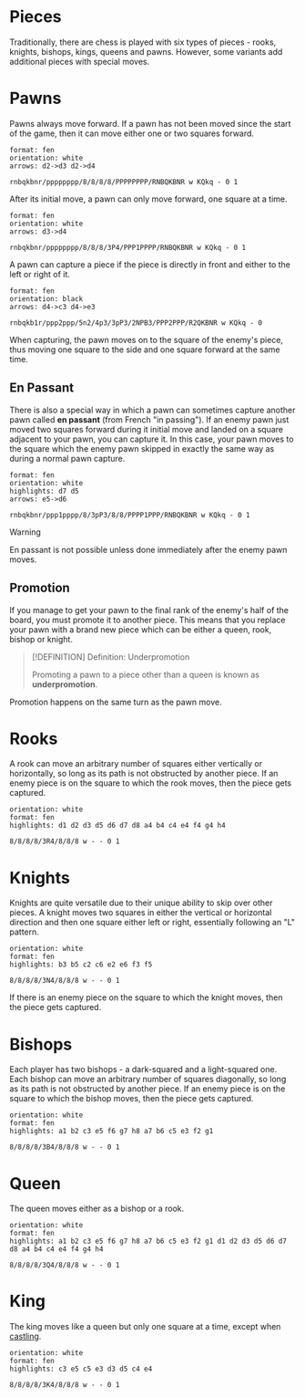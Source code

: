 # Pieces

Traditionally, there are chess is played with six types of pieces - rooks, knights, bishops, kings, queens and pawns. However, some variants add additional pieces with special moves.

# Pawns

Pawns always move forward. If a pawn has not been moved since the start of the game, then it can move either one or two squares forward.

```shaahmaat
format: fen
orientation: white
arrows: d2->d3 d2->d4

rnbqkbnr/pppppppp/8/8/8/8/PPPPPPPP/RNBQKBNR w KQkq - 0 1
```

After its initial move, a pawn can only move forward, one square at a time.

```shaahmaat
format: fen
orientation: white
arrows: d3->d4

rnbqkbnr/pppppppp/8/8/8/3P4/PPP1PPPP/RNBQKBNR w KQkq - 0 1
```

A pawn can capture a piece if the piece is directly in front and either to the left or right of it.

```shaahmaat
format: fen
orientation: black
arrows: d4->c3 d4->e3

rnbqkb1r/ppp2ppp/5n2/4p3/3pP3/2NPB3/PPP2PPP/R2QKBNR w KQkq - 0
```

When capturing, the pawn moves on to the square of the enemy's piece, thus moving one square to the side and one square forward at the same time.

## En Passant

There is also a special way in which a pawn can sometimes capture another pawn called **en passant** (from French "in passing"). If an enemy pawn just moved two squares forward during it initial move and landed on a square adjacent to your pawn, you can capture it. In this case, your pawn moves to the square which the enemy pawn skipped in exactly the same way as during a normal pawn capture.

```shaahmaat
format: fen
orientation: white
highlights: d7 d5
arrows: e5->d6

rnbqkbnr/ppp1pppp/8/3pP3/8/8/PPPP1PPP/RNBQKBNR w KQkq - 0 1
```

>[!WARNING]
>
>En passant is not possible unless done immediately after the enemy pawn moves.
>

## Promotion

If you manage to get your pawn to the final rank of the enemy's half of the board, you must promote it to another piece. This means that you replace your pawn with a brand new piece which can be either a queen, rook, bishop or knight.

>[!DEFINITION] Definition: Underpromotion
>
>Promoting a pawn to a piece other than a queen is known as **underpromotion**.


Promotion happens on the same turn as the pawn move.

# Rooks

A rook can move an arbitrary number of squares either vertically or horizontally, so long as its path is not obstructed by another piece. If an enemy piece is on the square to which the rook moves, then the piece gets captured.

```shaahmaat
orientation: white
format: fen
highlights: d1 d2 d3 d5 d6 d7 d8 a4 b4 c4 e4 f4 g4 h4

8/8/8/8/3R4/8/8/8 w - - 0 1
```

# Knights

Knights are quite versatile due to their unique ability to skip over other pieces. A knight moves two squares in either the vertical or horizontal direction and then one square either left or right, essentially following an "L" pattern.

```shaahmaat
orientation: white
format: fen
highlights: b3 b5 c2 c6 e2 e6 f3 f5

8/8/8/8/3N4/8/8/8 w - - 0 1
```

If there is an enemy piece on the square to which the knight moves, then the piece gets captured.

# Bishops

Each player has two bishops - a dark-squared and a light-squared one. Each bishop can move an arbitrary number of squares diagonally, so long as its path is not obstructed by another piece. If an enemy piece is on the square to which the bishop moves, then the piece gets captured.

```shaahmaat
orientation: white
format: fen
highlights: a1 b2 c3 e5 f6 g7 h8 a7 b6 c5 e3 f2 g1

8/8/8/8/3B4/8/8/8 w - - 0 1
```

# Queen

The queen moves either as a bishop or a rook.

```shaahmaat
orientation: white
format: fen
highlights: a1 b2 c3 e5 f6 g7 h8 a7 b6 c5 e3 f2 g1 d1 d2 d3 d5 d6 d7 d8 a4 b4 c4 e4 f4 g4 h4

8/8/8/8/3Q4/8/8/8 w - - 0 1
```

# King

The king moves like a queen but only one square at a time, except when [castling](Rules.md#castling).

```shaahmaat
orientation: white
format: fen
highlights: c3 e5 c5 e3 d3 d5 c4 e4

8/8/8/8/3K4/8/8/8 w - - 0 1
```